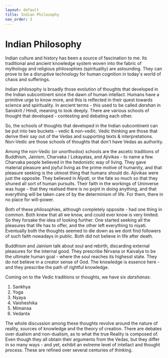 ```yaml
---
layout: default
title: Indian Philosophy
nav_order: 3
---
```


# Indian Philosophy

Indian culture and history has been a source of fascination to me. Its traditional and ancient knowledge system woven into the fabric of mythology and religious philosophies (spirituality) are astounding. They can prove to be a disruptive technology for human cognition in today's world of chaos and sufferings.


Indian philosophy is broadly those evolution of thoughts that developed in the Indian subcontinent since the dawn of human intellact. Humans have a primitive urge to know more, and this is reflected in their quest towards science and spirituality. In ancient terms - this used to be called *darshan* in Sanskrit / Hindi, meaning to look deeply. There are various schools of thought that developed - contesting and debating each other.

So, the schools of thoughts that developed in the Indian subcontinent can be put into two buckets - vedic & non-vedic. Vedic thinking are those that derive their say out of the Vedas and supporting texts & interpretations. Non-Vedic are those schools of thoughts that don't have Vedas as authority.


Among the non-Vedic (or unorthodox) schools are the ascetic traditions of Buddhism, Jainism, Charvaka / Lokayatas, and Ajivikas - to name a few. 
Charvaka people believed in the hedonistic way of living. They gave material pleasure and joyful living as the prime motive of humanity, and that pleasure seeking is the utmost thing that humans should do. Ajivikas were just the opposite. They believed in *Niyati*, or the fate so much so that they shuned all sort of human pursuits. Their faith in the workings of Uninverse was huge - that they realised there is no pojnt in doing anything, and that everything will be taken care of by the determinism of life. For them, there in no place for will-power.

Both of these philosophies, although completely opposite - had one thing in common. Both knew that all we know, and could ever know is very limited. So they forsake the idea of looking further. One started seeking all the pleasures that life has to offer, and the other left everything to niyati. Eventually both the thoughts seemed to die down as we dont find followers of such faith nowadays in public. Both did not believe in life after death.

Buddhism and Jainism talk about soul and rebirth, discarding external pleasures for the internal good. They prescribe Nirvana or Kaivalya to be the ultimate human goal - where the soul reaches its highesst state. They do not believe in a creator sense of God. The knowledge is essence here - and they prescribe the path of rightful knowledge.


Coming on to the Vedic traditions or thoughts, we have six *darshanas*:
1. Sankhya
2. Yoga
3. Nyaya
4. Vaisheshika
5. Mimansa
6. Vedanta

The whole discussion among these thoughts revolve around the nature of reality, sources of knowledge and the theory of creation. There are debates over dualism and non-dualism, as to what the true Reality is composed of. Even though they all obtain their arguments from the Vedas, but they differ in so many ways - and yet, exhibit an extreme level of intellact and thought process. These are refined over several centuries of thinking.